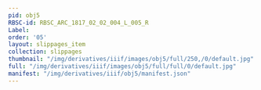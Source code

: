 ```yaml
---
pid: obj5
RBSC-id: RBSC_ARC_1817_02_02_004_L_005_R
Label:
order: '05'
layout: slippages_item
collection: slippages
thumbnail: "/img/derivatives/iiif/images/obj5/full/250,/0/default.jpg"
full: "/img/derivatives/iiif/images/obj5/full/full/0/default.jpg"
manifest: "/img/derivatives/iiif/obj5/manifest.json"
---
```

